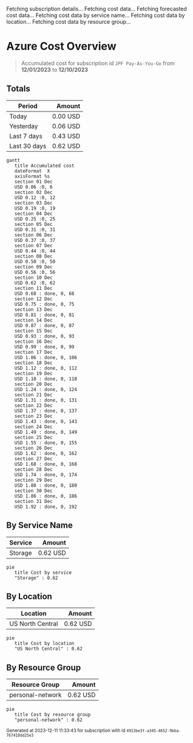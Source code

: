 Fetching subscription details...
Fetching cost data...
Fetching forecasted cost data...
Fetching cost data by service name...
Fetching cost data by location...
Fetching cost data by resource group...
# Azure Cost Overview

> Accumulated cost for subscription id `JPF Pay-As-You-Go` from **12/01/2023** to **12/10/2023**

## Totals

|Period|Amount|
|---|---:|
|Today|0.00 USD|
|Yesterday|0.06 USD|
|Last 7 days|0.43 USD|
|Last 30 days|0.62 USD|

```mermaid
gantt
   title Accumulated cost
   dateFormat  X
   axisFormat %s
   section 01 Dec
   USD 0.06 :0, 6
   section 02 Dec
   USD 0.12 :0, 12
   section 03 Dec
   USD 0.19 :0, 19
   section 04 Dec
   USD 0.25 :0, 25
   section 05 Dec
   USD 0.31 :0, 31
   section 06 Dec
   USD 0.37 :0, 37
   section 07 Dec
   USD 0.44 :0, 44
   section 08 Dec
   USD 0.50 :0, 50
   section 09 Dec
   USD 0.56 :0, 56
   section 10 Dec
   USD 0.62 :0, 62
   section 11 Dec
   USD 0.68 : done, 0, 68
   section 12 Dec
   USD 0.75 : done, 0, 75
   section 13 Dec
   USD 0.81 : done, 0, 81
   section 14 Dec
   USD 0.87 : done, 0, 87
   section 15 Dec
   USD 0.93 : done, 0, 93
   section 16 Dec
   USD 0.99 : done, 0, 99
   section 17 Dec
   USD 1.06 : done, 0, 106
   section 18 Dec
   USD 1.12 : done, 0, 112
   section 19 Dec
   USD 1.18 : done, 0, 118
   section 20 Dec
   USD 1.24 : done, 0, 124
   section 21 Dec
   USD 1.31 : done, 0, 131
   section 22 Dec
   USD 1.37 : done, 0, 137
   section 23 Dec
   USD 1.43 : done, 0, 143
   section 24 Dec
   USD 1.49 : done, 0, 149
   section 25 Dec
   USD 1.55 : done, 0, 155
   section 26 Dec
   USD 1.62 : done, 0, 162
   section 27 Dec
   USD 1.68 : done, 0, 168
   section 28 Dec
   USD 1.74 : done, 0, 174
   section 29 Dec
   USD 1.80 : done, 0, 180
   section 30 Dec
   USD 1.86 : done, 0, 186
   section 31 Dec
   USD 1.92 : done, 0, 192
```

## By Service Name

|Service|Amount|
|---|---:|
|Storage|0.62 USD|

```mermaid
pie
   title Cost by service
   "Storage" : 0.62
```

## By Location

|Location|Amount|
|---|---:|
|US North Central|0.62 USD|

```mermaid
pie
   title Cost by location
   "US North Central" : 0.62
```

## By Resource Group

|Resource Group|Amount|
|---|---:|
|personal-network|0.62 USD|

```mermaid
pie
   title Cost by resource group
   "personal-network" : 0.62
```

<sup>Generated at 2023-12-11 11:33:43 for subscription with id `4913be3f-a345-4652-9bba-767418dd25e3`</sup>
